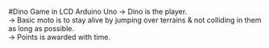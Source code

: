 #Dino Game in LCD Arduino Uno
-> Dino  is the player.<br/>
-> Basic moto is to stay alive by jumping over terrains & not colliding in them as long as possible.<br/>
-> Points is awarded with time.
